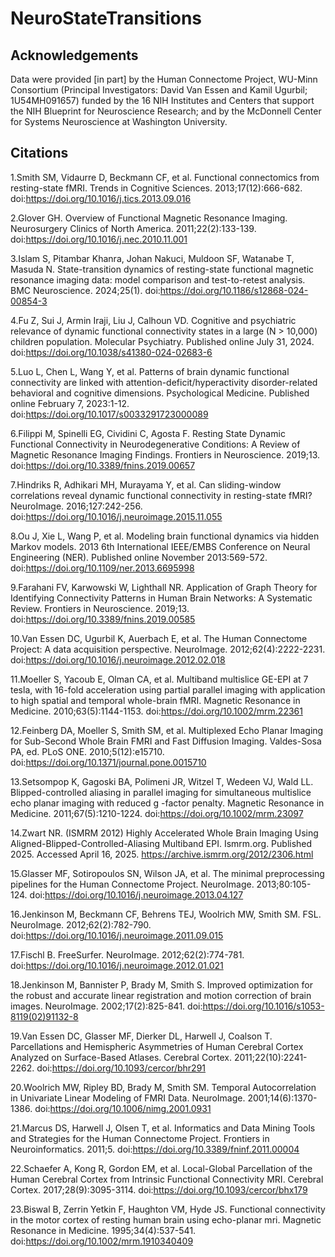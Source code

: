 # NeuroStateTransitions

## Acknowledgements
Data were provided [in part] by the Human Connectome Project, WU-Minn Consortium (Principal Investigators: David Van Essen and Kamil Ugurbil; 1U54MH091657) funded by the 16 NIH Institutes and Centers that support the NIH Blueprint for Neuroscience Research; and by the McDonnell Center for Systems Neuroscience at Washington University.

## Citations
1.Smith SM, Vidaurre D, Beckmann CF, et al. Functional connectomics from resting-state fMRI. Trends in Cognitive Sciences. 2013;17(12):666-682. doi:https://doi.org/10.1016/j.tics.2013.09.016

2.Glover GH. Overview of Functional Magnetic Resonance Imaging. Neurosurgery Clinics of North America. 2011;22(2):133-139. doi:https://doi.org/10.1016/j.nec.2010.11.001

3.Islam S, Pitambar Khanra, Johan Nakuci, Muldoon SF, Watanabe T, Masuda N. State-transition dynamics of resting-state functional magnetic resonance imaging data: model comparison and test-to-retest analysis. BMC Neuroscience. 2024;25(1). doi:https://doi.org/10.1186/s12868-024-00854-3

4.Fu Z, Sui J, Armin Iraji, Liu J, Calhoun VD. Cognitive and psychiatric relevance of dynamic functional connectivity states in a large (N > 10,000) children population. Molecular Psychiatry. Published online July 31, 2024. doi:https://doi.org/10.1038/s41380-024-02683-6

5.Luo L, Chen L, Wang Y, et al. Patterns of brain dynamic functional connectivity are linked with attention-deficit/hyperactivity disorder-related behavioral and cognitive dimensions. Psychological Medicine. Published online February 7, 2023:1-12. doi:https://doi.org/10.1017/s0033291723000089

6.Filippi M, Spinelli EG, Cividini C, Agosta F. Resting State Dynamic Functional Connectivity in Neurodegenerative Conditions: A Review of Magnetic Resonance Imaging Findings. Frontiers in Neuroscience. 2019;13. doi:https://doi.org/10.3389/fnins.2019.00657

7.Hindriks R, Adhikari MH, Murayama Y, et al. Can sliding-window correlations reveal dynamic functional connectivity in resting-state fMRI? NeuroImage. 2016;127:242-256. doi:https://doi.org/10.1016/j.neuroimage.2015.11.055

8.Ou J, Xie L, Wang P, et al. Modeling brain functional dynamics via hidden Markov models. 2013 6th International IEEE/EMBS Conference on Neural Engineering (NER). Published online November 2013:569-572. doi:https://doi.org/10.1109/ner.2013.6695998

9.Farahani FV, Karwowski W, Lighthall NR. Application of Graph Theory for Identifying Connectivity Patterns in Human Brain Networks: A Systematic Review. Frontiers in Neuroscience. 2019;13. doi:https://doi.org/10.3389/fnins.2019.00585

10.Van Essen DC, Ugurbil K, Auerbach E, et al. The Human Connectome Project: A data acquisition perspective. NeuroImage. 2012;62(4):2222-2231. doi:https://doi.org/10.1016/j.neuroimage.2012.02.018

11.Moeller S, Yacoub E, Olman CA, et al. Multiband multislice GE-EPI at 7 tesla, with 16-fold acceleration using partial parallel imaging with application to high spatial and temporal whole-brain fMRI. Magnetic Resonance in Medicine. 2010;63(5):1144-1153. doi:https://doi.org/10.1002/mrm.22361

12.Feinberg DA, Moeller S, Smith SM, et al. Multiplexed Echo Planar Imaging for Sub-Second Whole Brain FMRI and Fast Diffusion Imaging. Valdes-Sosa PA, ed. PLoS ONE. 2010;5(12):e15710. doi:https://doi.org/10.1371/journal.pone.0015710

13.Setsompop K, Gagoski BA, Polimeni JR, Witzel T, Wedeen VJ, Wald LL. Blipped-controlled aliasing in parallel imaging for simultaneous multislice echo planar imaging with reduced g -factor penalty. Magnetic Resonance in Medicine. 2011;67(5):1210-1224. doi:https://doi.org/10.1002/mrm.23097

14.Zwart NR. (ISMRM 2012) Highly Accelerated Whole Brain Imaging Using Aligned-Blipped-Controlled-Aliasing Multiband EPI. Ismrm.org. Published 2025. Accessed April 16, 2025. https://archive.ismrm.org/2012/2306.html

15.Glasser MF, Sotiropoulos SN, Wilson JA, et al. The minimal preprocessing pipelines for the Human Connectome Project. NeuroImage. 2013;80:105-124. doi:https://doi.org/10.1016/j.neuroimage.2013.04.127

16.Jenkinson M, Beckmann CF, Behrens TEJ, Woolrich MW, Smith SM. FSL. NeuroImage. 2012;62(2):782-790. doi:https://doi.org/10.1016/j.neuroimage.2011.09.015

17.Fischl B. FreeSurfer. NeuroImage. 2012;62(2):774-781. doi:https://doi.org/10.1016/j.neuroimage.2012.01.021

18.Jenkinson M, Bannister P, Brady M, Smith S. Improved optimization for the robust and accurate linear registration and motion correction of brain images. NeuroImage. 2002;17(2):825-841. doi:https://doi.org/10.1016/s1053-8119(02)91132-8

19.Van Essen DC, Glasser MF, Dierker DL, Harwell J, Coalson T. Parcellations and Hemispheric Asymmetries of Human Cerebral Cortex Analyzed on Surface-Based Atlases. Cerebral Cortex. 2011;22(10):2241-2262. doi:https://doi.org/10.1093/cercor/bhr291

20.Woolrich MW, Ripley BD, Brady M, Smith SM. Temporal Autocorrelation in Univariate Linear Modeling of FMRI Data. NeuroImage. 2001;14(6):1370-1386. doi:https://doi.org/10.1006/nimg.2001.0931

21.Marcus DS, Harwell J, Olsen T, et al. Informatics and Data Mining Tools and Strategies for the Human Connectome Project. Frontiers in Neuroinformatics. 2011;5. doi:https://doi.org/10.3389/fninf.2011.00004

22.Schaefer A, Kong R, Gordon EM, et al. Local-Global Parcellation of the Human Cerebral Cortex from Intrinsic Functional Connectivity MRI. Cerebral Cortex. 2017;28(9):3095-3114. doi:https://doi.org/10.1093/cercor/bhx179

23.Biswal B, Zerrin Yetkin F, Haughton VM, Hyde JS. Functional connectivity in the motor cortex of resting human brain using echo-planar mri. Magnetic Resonance in Medicine. 1995;34(4):537-541. doi:https://doi.org/10.1002/mrm.1910340409

